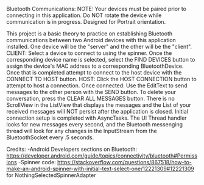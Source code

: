 Bluetooth Communications:
NOTE: Your devices must be paired prior to connecting in this application. Do NOT rotate the device while communication is in progress. Designed for Portrait orientation.

This project is a basic theory to practice on establishing Bluetooth communications between two Android devices with this application installed. One device will be the "server" and the other will be the "client". 
CLIENT: Select a device to connect to using the spinner. Once the corresponding device name is selected, select the FIND DEVICES button to assign the device's MAC address to a corresponding BluetoothDevice. Once that is completed attempt to connect to the host device with the CONNECT TO HOST button.
HOST: Click the HOST CONNECTION button to attempt to host a connection.
Once connected: Use the EditText to send messages to the other person with the SEND button. To delete your conversation, press the CLEAR ALL MESSAGES button. There is no ScrollView in the ListView that displays the messages and the List<String> of your received messages will NOT persist after the application is closed.
Initial connection setup is completed with AsyncTasks. The UI Thread handler looks for new messages every second, and the Bluetooth messenging thread will look for any changes in the InputStream from the BluetoothSocket every .5 seconds.

Credits: 
-Android Developers sections on Bluetooth: https://developer.android.com/guide/topics/connectivity/bluetooth#Permissions
-Spinner code: https://stackoverflow.com/questions/867518/how-to-make-an-android-spinner-with-initial-text-select-one/12221309#12221309 for NothingSelectedSpinnerAdapter
